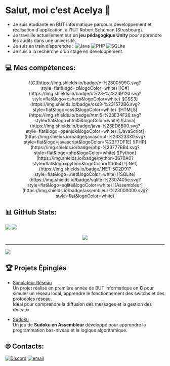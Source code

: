 # Salut, moi c’est Acelya 👋

- Je suis étudiante en BUT informatique parcours développement et réalisation d'application, à l'IUT Robert Schuman (Strasbourg).  
- Je travaille actuellement sur un **jeu pédagogique Unity** pour apprendre les audits dans une université.
- Je suis en train d’apprendre :
    ![Java](https://img.shields.io/badge/java-%23ED8B00.svg?style=flat&logo=openjdk&logoColor=white)
    ![PHP](https://img.shields.io/badge/php-%23777BB4.svg?style=flat&logo=php&logoColor=white)
    ![SQLite](https://img.shields.io/badge/sqlite-%2307405e.svg?style=flat&logo=sqlite&logoColor=white)
- Je suis à la recherche d'un stage en développement.

## 💻 Mes compétences:
<div align="center">
  ![C](https://img.shields.io/badge/c-%2300599C.svg?style=flat&logo=c&logoColor=white) 
  ![C#](https://img.shields.io/badge/c%23-%23239120.svg?style=flat&logo=csharp&logoColor=white) 
  ![CSS3](https://img.shields.io/badge/css3-%231572B6.svg?style=flat&logo=css3&logoColor=white) 
  ![HTML5](https://img.shields.io/badge/html5-%23E34F26.svg?style=flat&logo=html5&logoColor=white) 
  ![Java](https://img.shields.io/badge/java-%23ED8B00.svg?style=flat&logo=openjdk&logoColor=white) 
  ![JavaScript](https://img.shields.io/badge/javascript-%23323330.svg?style=flat&logo=javascript&logoColor=%23F7DF1E) 
  ![PHP](https://img.shields.io/badge/php-%23777BB4.svg?style=flat&logo=php&logoColor=white) 
  ![Python](https://img.shields.io/badge/python-3670A0?style=flat&logo=python&logoColor=ffdd54) 
  ![.Net](https://img.shields.io/badge/.NET-5C2D91?style=flat&logo=.net&logoColor=white) 
  ![SQLite](https://img.shields.io/badge/sqlite-%2307405e.svg?style=flat&logo=sqlite&logoColor=white) 
  ![Assembleur](https://img.shields.io/badge/assembleur-%23000000.svg?style=flat&logoColor=white)
</div>

## 📊 GitHub Stats:
![](https://github-readme-stats.vercel.app/api?username=Acelyamhrr&theme=dark&hide_border=false&include_all_commits=false&count_private=false)
![](https://nirzak-streak-stats.vercel.app/?user=Acelyamhrr&theme=dark&hide_border=false)

<div align="center">
  <img src="https://github-readme-stats.vercel.app/api/top-langs/?username=Acelyamhrr&theme=dark&hide_border=false&include_all_commits=false&count_private=false&layout=compact" />
</div>

---
[![](https://visitcount.itsvg.in/api?id=Acelyamhrr&icon=0&color=0)](https://visitcount.itsvg.in)

<!-- Proudly created with GPRM ( https://gprm.itsvg.in ) -->

## 🏆 Projets Épinglés

- [Simulateur Réseau](https://github.com/Acelyamhrr/simulateur-reseau)  
  Un projet réalisé en première année de BUT informatique en **C** pour simuler un réseau local, apprendre le fonctionnement des switchs et des protocoles réseau.  
  Idéal pour comprendre la diffusion des messages et la gestion des réseaux.

- [Sudoku](https://github.com/Acelyamhrr/sudoku)  
  Un jeu de **Sudoku en Assembleur** développé pour apprendre la programmation bas-niveau et la logique algorithmique.

## 🌐 Contacts:
[![Discord](https://img.shields.io/badge/Discord-%237289DA.svg?logo=discord&logoColor=white)](https://discord.gg/sheenmue) 
[![email](https://img.shields.io/badge/Email-D14836?logo=gmail&logoColor=white)](mailto:acelya.mhrr@gmail.com) 
  
<!-- created with GPRM ( https://gprm.itsvg.in ) -->
